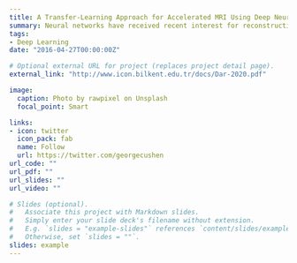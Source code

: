 ```yaml
---
title: A Transfer‐Learning Approach for Accelerated MRI Using Deep Neural Networks
summary: Neural networks have received recent interest for reconstruction of undersampled MR acquisitions. Ideally, network performance should be optimized by drawing the training and testing data from the same domain. In practice, however, large datasets comprising hundreds of subjects scanned under a common protocol are rare. The goal of this study is to introduce a transfer‐learning approach to address the problem of data scarcity in training deep networks for accelerated MRI.
tags:
- Deep Learning
date: "2016-04-27T00:00:00Z"

# Optional external URL for project (replaces project detail page).
external_link: "http://www.icon.bilkent.edu.tr/docs/Dar-2020.pdf"

image:
  caption: Photo by rawpixel on Unsplash
  focal_point: Smart

links:
- icon: twitter
  icon_pack: fab
  name: Follow
  url: https://twitter.com/georgecushen
url_code: ""
url_pdf: ""
url_slides: ""
url_video: ""

# Slides (optional).
#   Associate this project with Markdown slides.
#   Simply enter your slide deck's filename without extension.
#   E.g. `slides = "example-slides"` references `content/slides/example-slides.md`.
#   Otherwise, set `slides = ""`.
slides: example
---
```



